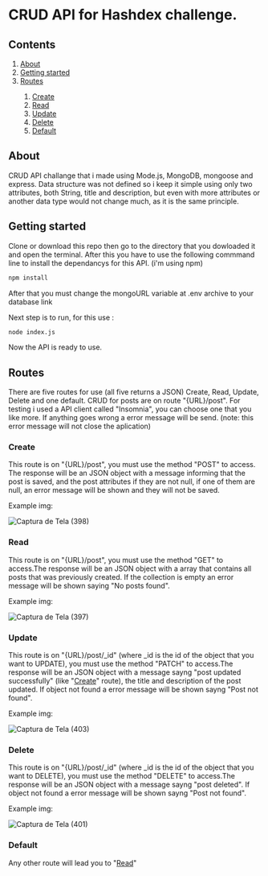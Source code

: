 # CRUD API for Hashdex challenge.

<h2>Contents</h2>
<ol>
    <li><a href="#about">About</a></li>
    <li><a href="#getting-started">Getting started</a></li>
    <li><a href="#routes">Routes</a></li>
    <ol>
        <li><a href="#create">Create</a></li>
        <li><a href="#read">Read</a></li>
        <li><a href="#update">Update</a></li>
        <li><a href="#delete">Delete</a></li>
        <li><a href="#default">Default</a></li>
    </ol>
</ol>

<h2 id="about">About</h2>
<p>
    CRUD API challange that i made using Mode.js, MongoDB, mongoose and express. Data structure was not defined so i keep it simple using only two attributes, both String, title and description, but even with more attributes or another data type would not change much, as it is the same principle. 
</p>

<h2 id="getting-started">Getting started</h2>
<p>
   Clone or download this repo then go to the directory that you dowloaded it and open the terminal. After this you have to use the following commmand line to install the dependancys for this API. (i'm using npm)
</p>

```bash
npm install
```
<p>
  After that you must change the mongoURL variable at .env archive to your database link
</p>

<p>
  Next step is to run, for this use :
</p>

```bash
node index.js
```
<p>
  Now the API is ready to use.
</p>

<h2 id="routes">Routes</h2>

<p>
  There are five routes for use (all five returns a JSON) Create, Read, Update, Delete and one default. CRUD for posts are on route "{URL}/post".
  For testing i used a API client called "Insomnia", you can choose one that you like more. If anything goes wrong a error message will be send.  (note: this error message will not close the aplication)
</p>

<h3 id="create">Create</h3>
<p>
    This route is on "{URL}/post", you must use the method "POST" to access. The response will be an JSON object with a message informing that the post is saved, and the post attributes if they are not null, if one of them are null, an error message will be shown and they will not be saved.
</p>
<p>Example img:</p>

![Captura de Tela (398)](https://user-images.githubusercontent.com/56653059/207731777-64b0bbf1-ec3b-49ff-9ee8-02356aedc65e.png)


<h3 id="read">Read</h3>
<p>
    This route is on "{URL}/post", you must use the method "GET" to access.The response will be an JSON object with a array that contains all posts that was previously created. If the collection is empty  an error message will be shown saying "No posts found".
</p>
<p>Example img:</p>

![Captura de Tela (397)](https://user-images.githubusercontent.com/56653059/207733162-a1bcf841-4d2b-4f26-a152-2f8bce372649.png)

<h3 id="update">Update</h3>
<p>
This route is on "{URL}/post/_id" (where _id is the id of the object that you want to UPDATE), you must use the method "PATCH" to access.The response will be an JSON object with a message sayng "post updated successfully" (like "<a href="#create">Create</a>" route), the title and description of the post updated. If object not found a error message will be shown sayng "Post not found". 
</p
<p>Example img:</p>

![Captura de Tela (403)](https://user-images.githubusercontent.com/56653059/207734845-49bcce13-b2d5-475a-a2ab-559d366c9b9f.png)



<h3 id="delete">Delete</h3>
<p>
This route is on "{URL}/post/_id" (where _id is the id of the object that you want to DELETE), you must use the method "DELETE" to access.The response will be an JSON object with a message sayng "post deleted". If object not found a error message will be shown sayng "Post not found". 
</p
<p>Example img:</p>

![Captura de Tela (401)](https://user-images.githubusercontent.com/56653059/207735392-aff153e3-c30c-4f89-9445-1cc19132462a.png)


<h3 id="default">Default</h3>
Any other route will lead you to "<a href="#read">Read</a>"

